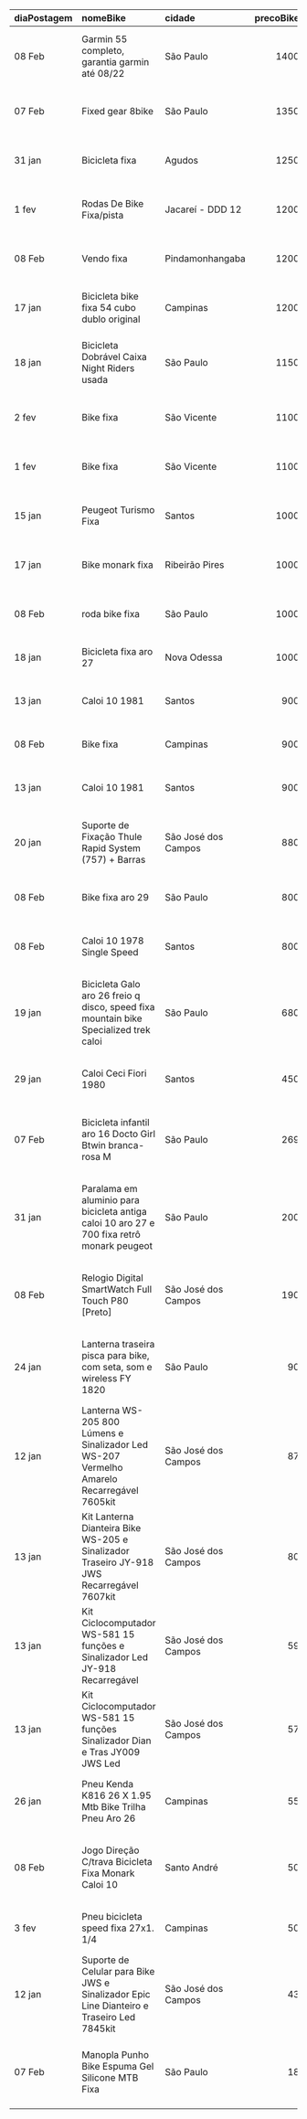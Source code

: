 | diaPostagem   | nomeBike                                                                                   | cidade              |   precoBike | urlBike                                                                                                                                                            |
|:--------------|:-------------------------------------------------------------------------------------------|:--------------------|------------:|:-------------------------------------------------------------------------------------------------------------------------------------------------------------------|
| 08 Feb        | Garmin 55 completo, garantia garmin até 08/22                                              | São Paulo           |        1400 | https://sp.olx.com.br/sao-paulo-e-regiao/ciclismo/garmin-55-completo-garantia-garmin-ate-08-22-989960363                                                           |
| 07 Feb        | Fixed gear 8bike                                                                           | São Paulo           |        1350 | https://sp.olx.com.br/sao-paulo-e-regiao/ciclismo/fixed-gear-8bike-990321852                                                                                       |
| 31 jan        | Bicicleta fixa                                                                             | Agudos              |        1250 | https://sp.olx.com.br/regiao-de-bauru-e-marilia/ciclismo/bicicleta-fixa-987530176                                                                                  |
| 1 fev         | Rodas De Bike Fixa/pista                                                                   | Jacareí - DDD 12    |        1200 | https://sp.olx.com.br/vale-do-paraiba-e-litoral-norte/ciclismo/rodas-de-bike-fixa-pista-987776835                                                                  |
| 08 Feb        | Vendo fixa                                                                                 | Pindamonhangaba     |        1200 | https://sp.olx.com.br/vale-do-paraiba-e-litoral-norte/ciclismo/vendo-fixa-989089270                                                                                |
| 17 jan        | Bicicleta bike fixa 54 cubo dublo original                                                 | Campinas            |        1200 | https://sp.olx.com.br/grande-campinas/ciclismo/bicicleta-bike-fixa-54-cubo-dublo-original-981036382                                                                |
| 18 jan        | Bicicleta Dobrável Caixa Night Riders usada                                                | São Paulo           |        1150 | https://sp.olx.com.br/sao-paulo-e-regiao/ciclismo/bicicleta-dobravel-caixa-night-riders-usada-981565577                                                            |
| 2 fev         | Bike fixa                                                                                  | São Vicente         |        1100 | https://sp.olx.com.br/baixada-santista-e-litoral-sul/ciclismo/bike-fixa-988605726                                                                                  |
| 1 fev         | Bike fixa                                                                                  | São Vicente         |        1100 | https://sp.olx.com.br/baixada-santista-e-litoral-sul/ciclismo/bike-fixa-988163971                                                                                  |
| 15 jan        | Peugeot Turismo Fixa                                                                       | Santos              |        1000 | https://sp.olx.com.br/baixada-santista-e-litoral-sul/ciclismo/peugeot-turismo-fixa-980489857                                                                       |
| 17 jan        | Bike monark fixa                                                                           | Ribeirão Pires      |        1000 | https://sp.olx.com.br/sao-paulo-e-regiao/ciclismo/bike-monark-fixa-981266110                                                                                       |
| 08 Feb        | roda bike fixa                                                                             | São Paulo           |        1000 | https://sp.olx.com.br/sao-paulo-e-regiao/ciclismo/roda-bike-fixa-990665035                                                                                         |
| 18 jan        | Bicicleta fixa aro 27                                                                      | Nova Odessa         |        1000 | https://sp.olx.com.br/grande-campinas/ciclismo/bicicleta-fixa-aro-27-981529052                                                                                     |
| 13 jan        | Caloi 10 1981                                                                              | Santos              |         900 | https://sp.olx.com.br/baixada-santista-e-litoral-sul/ciclismo/caloi-10-1981-979382235                                                                              |
| 08 Feb        | Bike fixa                                                                                  | Campinas            |         900 | https://sp.olx.com.br/grande-campinas/ciclismo/bike-fixa-981200398                                                                                                 |
| 13 jan        | Caloi 10 1981                                                                              | Santos              |         900 | https://sp.olx.com.br/baixada-santista-e-litoral-sul/ciclismo/caloi-10-1981-979383554                                                                              |
| 20 jan        | Suporte de Fixação Thule Rapid System (757) + Barras                                       | São José dos Campos |         880 | https://sp.olx.com.br/vale-do-paraiba-e-litoral-norte/ciclismo/suporte-de-fixacao-thule-rapid-system-757-barras-976648722                                          |
| 08 Feb        | Bike fixa aro 29                                                                           | São Paulo           |         800 | https://sp.olx.com.br/sao-paulo-e-regiao/ciclismo/bike-fixa-aro-29-990609141                                                                                       |
| 08 Feb        | Caloi 10 1978 Single Speed                                                                 | Santos              |         800 | https://sp.olx.com.br/baixada-santista-e-litoral-sul/ciclismo/caloi-10-1978-single-speed-990582492                                                                 |
| 19 jan        | Bicicleta Galo aro 26 freio q disco, speed fixa mountain bike Specialized  trek caloi      | São Paulo           |         680 | https://sp.olx.com.br/sao-paulo-e-regiao/ciclismo/bicicleta-galo-aro-26-freio-q-disco-speed-fixa-mountain-bike-specialized-trek-caloi-982321238                    |
| 29 jan        | Caloi Ceci Fiori 1980                                                                      | Santos              |         450 | https://sp.olx.com.br/baixada-santista-e-litoral-sul/ciclismo/caloi-ceci-fiori-1980-986703178                                                                      |
| 07 Feb        | Bicicleta infantil aro 16 Docto Girl Btwin branca-rosa M                                   | São Paulo           |         269 | https://sp.olx.com.br/sao-paulo-e-regiao/ciclismo/bicicleta-infantil-aro-16-docto-girl-btwin-branca-rosa-m-987570865                                               |
| 31 jan        | Paralama em aluminio para bicicleta antiga caloi 10 aro 27 e 700 fixa retrô monark peugeot | São Paulo           |         200 | https://sp.olx.com.br/sao-paulo-e-regiao/ciclismo/paralama-em-aluminio-para-bicicleta-antiga-caloi-10-aro-27-e-700-fixa-retro-monark-peugeot-987287035             |
| 08 Feb        | Relogio Digital SmartWatch Full Touch P80 [Preto]                                          | São José dos Campos |         190 | https://sp.olx.com.br/vale-do-paraiba-e-litoral-norte/ciclismo/relogio-digital-smartwatch-full-touch-p80-preto-986167694                                           |
| 24 jan        | Lanterna traseira pisca para bike, com seta, som e wireless FY 1820                        | São Paulo           |          90 | https://sp.olx.com.br/sao-paulo-e-regiao/ciclismo/lanterna-traseira-pisca-para-bike-com-seta-som-e-wireless-fy-1820-984275466                                      |
| 12 jan        | Lanterna WS-205 800 Lúmens e Sinalizador Led WS-207 Vermelho Amarelo Recarregável 7605kit  | São José dos Campos |          87 | https://sp.olx.com.br/vale-do-paraiba-e-litoral-norte/ciclismo/lanterna-ws-205-800-lumens-e-sinalizador-led-ws-207-vermelho-amarelo-recarregavel-7605kit-938805621 |
| 13 jan        | Kit Lanterna Dianteira Bike WS-205 e Sinalizador Traseiro JY-918 JWS Recarregável 7607kit  | São José dos Campos |          80 | https://sp.olx.com.br/vale-do-paraiba-e-litoral-norte/ciclismo/kit-lanterna-dianteira-bike-ws-205-e-sinalizador-traseiro-jy-918-jws-recarregavel-7607kit-945752121 |
| 13 jan        | Kit Ciclocomputador WS-581 15 funções e Sinalizador Led JY-918 Recarregável                | São José dos Campos |          59 | https://sp.olx.com.br/vale-do-paraiba-e-litoral-norte/ciclismo/kit-ciclocomputador-ws-581-15-funcoes-e-sinalizador-led-jy-918-recarregavel-946252516               |
| 13 jan        | Kit Ciclocomputador WS-581 15 funções Sinalizador Dian e Tras JY009 JWS Led                | São José dos Campos |          57 | https://sp.olx.com.br/vale-do-paraiba-e-litoral-norte/ciclismo/kit-ciclocomputador-ws-581-15-funcoes-sinalizador-dian-e-tras-jy009-jws-led-946254372               |
| 26 jan        | Pneu Kenda K816 26 X 1.95 Mtb Bike Trilha Pneu Aro 26                                      | Campinas            |          55 | https://sp.olx.com.br/grande-campinas/ciclismo/pneu-kenda-k816-26-x-1-95-mtb-bike-trilha-pneu-aro-26-985309991                                                     |
| 08 Feb        | Jogo Direção C/trava Bicicleta Fixa Monark Caloi 10                                        | Santo André         |          50 | https://sp.olx.com.br/sao-paulo-e-regiao/ciclismo/jogo-direcao-c-trava-bicicleta-fixa-monark-caloi-10-990582769                                                    |
| 3 fev         | Pneu bicicleta speed fixa 27x1. 1/4                                                        | Campinas            |          50 | https://sp.olx.com.br/grande-campinas/ciclismo/pneu-bicicleta-speed-fixa-27x1-1-4-989130269                                                                        |
| 12 jan        | Suporte de Celular para Bike JWS e Sinalizador Epic Line Dianteiro e Traseiro Led 7845kit  | São José dos Campos |          43 | https://sp.olx.com.br/vale-do-paraiba-e-litoral-norte/ciclismo/suporte-de-celular-para-bike-jws-e-sinalizador-epic-line-dianteiro-e-traseiro-led-7845kit-939717699 |
| 07 Feb        | Manopla Punho Bike Espuma Gel Silicone MTB Fixa                                            | São Paulo           |          18 | https://sp.olx.com.br/sao-paulo-e-regiao/ciclismo/manopla-punho-bike-espuma-gel-silicone-mtb-fixa-987573624                                                        |